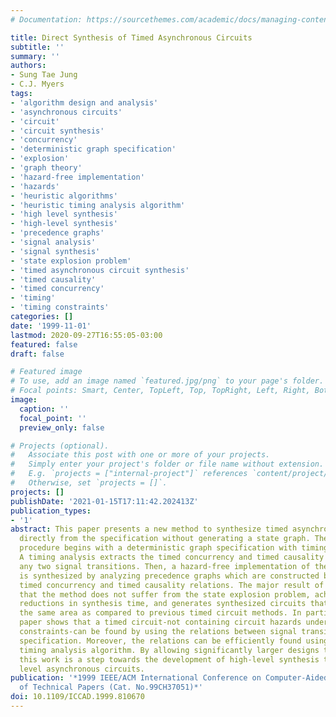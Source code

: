 ```yaml
---
# Documentation: https://sourcethemes.com/academic/docs/managing-content/

title: Direct Synthesis of Timed Asynchronous Circuits
subtitle: ''
summary: ''
authors:
- Sung Tae Jung
- C.J. Myers
tags:
- 'algorithm design and analysis'
- 'asynchronous circuits'
- 'circuit'
- 'circuit synthesis'
- 'concurrency'
- 'deterministic graph specification'
- 'explosion'
- 'graph theory'
- 'hazard-free implementation'
- 'hazards'
- 'heuristic algorithms'
- 'heuristic timing analysis algorithm'
- 'high level synthesis'
- 'high-level synthesis'
- 'precedence graphs'
- 'signal analysis'
- 'signal synthesis'
- 'state explosion problem'
- 'timed asynchronous circuit synthesis'
- 'timed causality'
- 'timed concurrency'
- 'timing'
- 'timing constraints'
categories: []
date: '1999-11-01'
lastmod: 2020-09-27T16:55:05-03:00
featured: false
draft: false

# Featured image
# To use, add an image named `featured.jpg/png` to your page's folder.
# Focal points: Smart, Center, TopLeft, Top, TopRight, Left, Right, BottomLeft, Bottom, BottomRight.
image:
  caption: ''
  focal_point: ''
  preview_only: false

# Projects (optional).
#   Associate this post with one or more of your projects.
#   Simply enter your project's folder or file name without extension.
#   E.g. `projects = ["internal-project"]` references `content/project/deep-learning/index.md`.
#   Otherwise, set `projects = []`.
projects: []
publishDate: '2021-01-15T17:11:42.202413Z'
publication_types:
- '1'
abstract: This paper presents a new method to synthesize timed asynchronous circuits
  directly from the specification without generating a state graph. The synthesis
  procedure begins with a deterministic graph specification with timing constraints.
  A timing analysis extracts the timed concurrency and timed causality relations between
  any two signal transitions. Then, a hazard-free implementation of the specification
  is synthesized by analyzing precedence graphs which are constructed by using the
  timed concurrency and timed causality relations. The major result of this work is
  that the method does not suffer from the state explosion problem, achieves significant
  reductions in synthesis time, and generates synthesized circuits that have nearly
  the same area as compared to previous timed circuit methods. In particular, this
  paper shows that a timed circuit-not containing circuit hazards under given timing
  constraints-can be found by using the relations between signal transitions of the
  specification. Moreover, the relations can be efficiently found using a heuristic
  timing analysis algorithm. By allowing significantly larger designs to be synthesized,
  this work is a step towards the development of high-level synthesis tools for system
  level asynchronous circuits.
publication: '*1999 IEEE/ACM International Conference on Computer-Aided Design. Digest
  of Technical Papers (Cat. No.99CH37051)*'
doi: 10.1109/ICCAD.1999.810670
---
```

